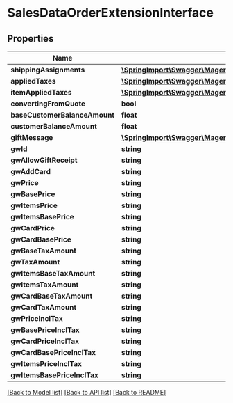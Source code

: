 # SalesDataOrderExtensionInterface

## Properties
Name | Type | Description | Notes
------------ | ------------- | ------------- | -------------
**shippingAssignments** | [**\SpringImport\Swagger\Magento2\Client\Model\SalesDataShippingAssignmentInterface[]**](SalesDataShippingAssignmentInterface.md) |  | [optional] 
**appliedTaxes** | [**\SpringImport\Swagger\Magento2\Client\Model\TaxDataOrderTaxDetailsAppliedTaxInterface[]**](TaxDataOrderTaxDetailsAppliedTaxInterface.md) |  | [optional] 
**itemAppliedTaxes** | [**\SpringImport\Swagger\Magento2\Client\Model\TaxDataOrderTaxDetailsItemInterface[]**](TaxDataOrderTaxDetailsItemInterface.md) |  | [optional] 
**convertingFromQuote** | **bool** |  | [optional] 
**baseCustomerBalanceAmount** | **float** |  | [optional] 
**customerBalanceAmount** | **float** |  | [optional] 
**giftMessage** | [**\SpringImport\Swagger\Magento2\Client\Model\GiftMessageDataMessageInterface**](GiftMessageDataMessageInterface.md) |  | [optional] 
**gwId** | **string** |  | [optional] 
**gwAllowGiftReceipt** | **string** |  | [optional] 
**gwAddCard** | **string** |  | [optional] 
**gwPrice** | **string** |  | [optional] 
**gwBasePrice** | **string** |  | [optional] 
**gwItemsPrice** | **string** |  | [optional] 
**gwItemsBasePrice** | **string** |  | [optional] 
**gwCardPrice** | **string** |  | [optional] 
**gwCardBasePrice** | **string** |  | [optional] 
**gwBaseTaxAmount** | **string** |  | [optional] 
**gwTaxAmount** | **string** |  | [optional] 
**gwItemsBaseTaxAmount** | **string** |  | [optional] 
**gwItemsTaxAmount** | **string** |  | [optional] 
**gwCardBaseTaxAmount** | **string** |  | [optional] 
**gwCardTaxAmount** | **string** |  | [optional] 
**gwPriceInclTax** | **string** |  | [optional] 
**gwBasePriceInclTax** | **string** |  | [optional] 
**gwCardPriceInclTax** | **string** |  | [optional] 
**gwCardBasePriceInclTax** | **string** |  | [optional] 
**gwItemsPriceInclTax** | **string** |  | [optional] 
**gwItemsBasePriceInclTax** | **string** |  | [optional] 

[[Back to Model list]](../README.md#documentation-for-models) [[Back to API list]](../README.md#documentation-for-api-endpoints) [[Back to README]](../README.md)


